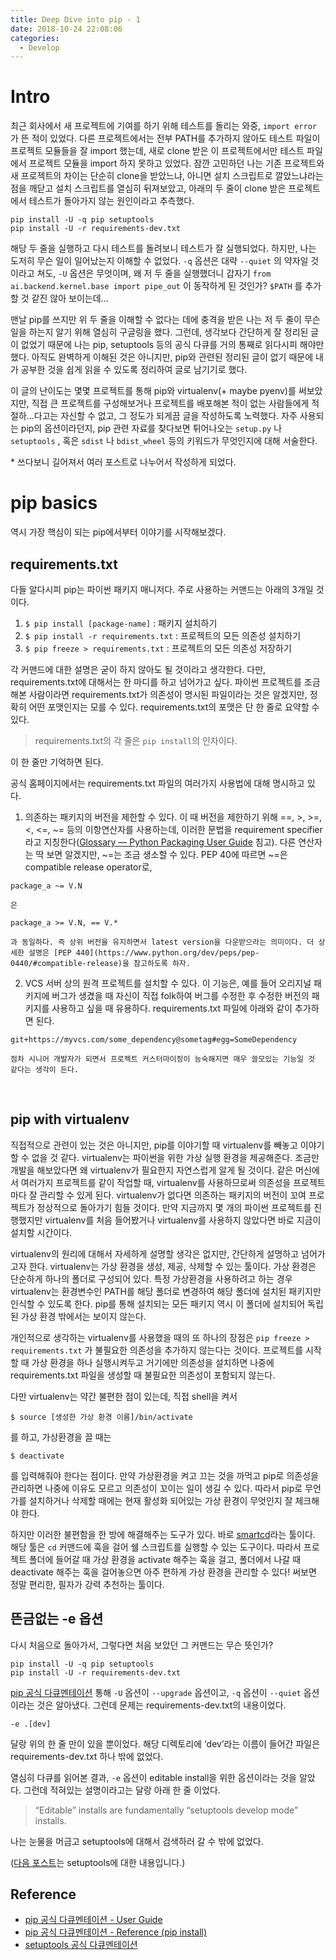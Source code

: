```yaml
---
title: Deep Dive into pip - 1
date: 2018-10-24 22:08:06
categories:
  - Develop
---
```

# Intro

최근 회사에서 새 프로젝트에 기여를 하기 위해 테스트를 돌리는 와중, `import error` 가 뜬 적이 있었다. 다른 프로젝트에서는 전부 PATH를 추가하지 않아도 테스트 파일이 프로젝트 모듈들을 잘 import 했는데, 새로 clone 받은 이 프로젝트에서만 테스트 파일에서 프로젝트 모듈을 import 하지 못하고 있었다. 잠깐 고민하던 나는 기존 프로젝트와 새 프로젝트의 차이는 단순히 clone을 받았느냐, 아니면 설치 스크립트로 깔았느냐라는 점을 깨닫고 설치 스크립트를 열심히 뒤져보았고, 아래의 두 줄이 clone 받은 프로젝트에서 테스트가 돌아가지 않는 원인이라고 추측했다.

```
pip install -U -q pip setuptools
pip install -U -r requirements-dev.txt
```

해당 두 줄을 실행하고 다시 테스트를 돌려보니 테스트가 잘 실행되었다. 하지만, 나는 도저히 무슨 일이 일어났는지 이해할 수 없었다. `-q` 옵션은 대략 `--quiet` 의 약자일 것이라고 쳐도, `-U` 옵션은 무엇이며, 왜 저 두 줄을 실행했더니 갑자기 `from ai.backend.kernel.base import pipe_out` 이 동작하게 된 것인가? `$PATH` 를 추가할 것 같진 않아 보이는데...
<br/>

맨날 pip를 쓰지만 위 두 줄을 이해할 수 없다는 데에 충격을 받은 나는 저 두 줄이 무슨 일을 하는지 알기 위해 열심히 구글링을 했다. 그런데, 생각보다 간단하게 잘 정리된 글이 없었기 때문에 나는 pip, setuptools 등의 공식 다큐를 거의 통째로 읽다시피 해야만 했다. 아직도 완벽하게 이해된 것은 아니지만, pip와 관련된 정리된 글이 없기 때문에 내가 공부한 것을 쉽게 읽을 수 있도록 정리하여 글로 남기기로 했다.
<br/>

이 글의 난이도는 몇몇 프로젝트를 통해 pip와 virtualenv(+ maybe pyenv)를 써보았지만, 직접 큰 프로젝트를 구성해보거나 프로젝트를 배포해본 적이 없는 사람들에게 적절하...다고는 자신할 수 없고, 그 정도가 되게끔 글을 작성하도록 노력했다. 자주 사용되는 pip의 옵션이라던지, pip 관련 자료를 찾다보면 튀어나오는 `setup.py` 나 `setuptools` , 혹은 `sdist` 나 `bdist_wheel` 등의 키워드가 무엇인지에 대해 서술한다.
<br/>

\* 쓰다보니 길어져서 여러 포스트로 나누어서 작성하게 되었다.
<br/>

# pip basics

역시 가장 핵심이 되는 pip에서부터 이야기를 시작해보겠다.

## requirements.txt

다들 알다시피 pip는 파이썬 패키지 매니저다. 주로 사용하는 커맨드는 아래의 3개일 것이다.

1. `$ pip install [package-name]` : 패키지 설치하기
2. `$ pip install -r requirements.txt` : 프로젝트의 모든 의존성 설치하기
3. `$ pip freeze > requirements.txt` : 프로젝트의 모든 의존성 저장하기

각 커맨드에 대한 설명은 굳이 하지 않아도 될 것이라고 생각한다. 다만, requirements.txt에 대해서는 한 마디를 하고 넘어가고 싶다. 파이썬 프로젝트를 조금 해본 사람이라면 requirements.txt가 의존성이 명시된 파일이라는 것은 알겠지만, 정확히 어떤 포맷인지는 모를 수 있다. requirements.txt의 포맷은 단 한 줄로 요약할 수 있다.

> requirements.txt의 각 줄은 `pip install`의 인자이다. 

이 한 줄만 기억하면 된다.
<br/>

공식 홈페이지에서는 requirements.txt 파일의 여러가지 사용법에 대해 명시하고 있다.

1. 의존하는 패키지의 버전을 제한할 수 있다. 이 때 버전을 제한하기 위해 ==, >, >=, <, <=, ~= 등의 이항연산자를 사용하는데, 이러한 문법을 requirement specifier 라고 지칭한다([Glossary — Python Packaging User Guide](https://packaging.python.org/glossary/#term-requirement-specifier) 침고). 다른 연산자는 딱 보면 알겠지만, ~=는 조금 생소할 수 있다. PEP 40에 따르면 ~=은 compatible release operator로,
```
package_a ~= V.N
```
    은
```
package_a >= V.N, == V.*
```
	과 동일하다. 즉 상위 버전을 유지하면서 latest version을 다운받으라는 의미이다. 더 상세한 설명은 [PEP 440](https://www.python.org/dev/peps/pep-0440/#compatible-release)을 참고하도록 하자.
2. VCS 서버 상의 원격 프로젝트를 설치할 수 있다. 이 기능은, 예를 들어 오리지널 패키지에 버그가 생겼을 때 자신이 직접 folk하여 버그를 수정한 후 수정한 버전의 패키지를 사용하고 싶을 때 유용하다. requirements.txt 파일에 아래와 같이 추가하면 된다.
```
git+https://myvcs.com/some_dependency@sometag#egg=SomeDependency
```
	점차 시니어 개발자가 되면서 프로젝트 커스터마이징이 능숙해지면 매우 쓸모있는 기능일 것 같다는 생각이 든다.
<br/>

## pip with virtualenv

직접적으로 관련이 있는 것은 아니지만, pip를 이야기할 때 virtualenv를 빼놓고 이야기할 수 없을 것 같다. virtualenv는 파이썬을 위한 가상 실행 환경을 제공해준다. 조금만 개발을 해보았다면 왜 virtualenv가 필요한지 자연스럽게 알게 될 것이다. 같은 머신에서 여러가지 프로젝트를 같이 작업할 때, virtualenv를 사용하므로써 의존성을 프로젝트마다 잘 관리할 수 있게 된다. virtualenv가 없다면 의존하는 패키지의 버전이 꼬여 프로젝트가 정상적으로 돌아가기 힘들 것이다. 만약 지금까지 몇 개의 파이썬 프로젝트를 진행했지만 virtualenv를 처음 들어봤거나 virtualenv를 사용하지 않았다면 바로 지금이 설치할 시간이다.
<br/>

virtualenv의 원리에 대해서 자세하게 설명할 생각은 없지만, 간단하게 설명하고 넘어가고자 한다. virtualenv는 가상 환경을 생성, 제공, 삭제할 수 있는 툴이다. 가상 환경은 단순하게 하나의 폴더로 구성되어 있다. 특정 가상환경을 사용하려고 하는 경우 virtualenv는 환경변수인 PATH를 해당 폴더로 변경하여 해당 폴더에 설치된 패키지만 인식할 수 있도록 한다. pip를 통해 설치되는 모든 패키지 역시 이 폴더에 설치되어 독립된 가상 환경 밖에서는 보이지 않는다. 
<br/>

개인적으로 생각하는 virtualenv를 사용했을 때의 또 하나의 장점은 `pip freeze > requirements.txt` 가 불필요한 의존성을 추가하지 않는다는 것이다. 프로젝트를 시작할 때 가상 환경을 하나 실행시켜두고 거기에만 의존성을 설치하면 나중에 requirements.txt 파일을 생성할 때 불필요한 의존성이 포함되지 않는다.
<br/>

다만 virtualenv는 약간 불편한 점이 있는데, 직접 shell을 켜서 
```
$ source [생성한 가상 환경 이름]/bin/activate
```
를 하고, 가상환경을 끌 때는
```
$ deactivate
```
를 입력해줘야 한다는 점이다. 만약 가상환경을 켜고 끄는 것을 까먹고 pip로 의존성을 관리하면 나중에 이유도 모르고 의존성이 꼬이는 일이 생길 수 있다. 따라서 pip로 무언가를 설치하거나 삭제할 때에는 현재 활성화 되어있는 가상 환경이 무엇인지 잘 체크해야 한다.
<br/>

하지만 이러한 불편함을 한 방에 해결해주는 도구가 있다. 바로 [smartcd](https://github.com/cxreg/smartcd)라는 툴이다. 해당 툴은 `cd` 커맨드에 훅을 걸어 쉘 스크립트를 실행할 수 있는 도구이다. 따라서 프로젝트 폴더에 들어갈 때 가상 환경을 activate 해주는 훅을 걸고, 폴더에서 나갈 때 deactivate 해주는 훅을 걸어놓으면 아주 편하게 가상 환경을 관리할 수 있다! 써보면 정말 편리한, 필자가 강력 추천하는 툴이다.
<br/>

## 뜬금없는 -e 옵션
다시 처음으로 돌아가서, 그렇다면 처음 보았던 그 커맨드는 무슨 뜻인가?
```
pip install -U -q pip setuptools
pip install -U -r requirements-dev.txt
```
[pip 공식 다큐멘테이션](https://pip.pypa.io/en/stable/reference/pip_install/#options) 통해 `-U` 옵션이 `--upgrade` 옵션이고, `-q` 옵션이 `--quiet` 옵션이라는 것은 알아냈다. 그런데 문제는 requirements-dev.txt의 내용이었다. 
```
-e .[dev]
```
달랑 위의 한 줄 만이 있을 뿐이었다. 해당 디렉토리에 ‘dev’라는 이름이 들어간 파일은 requirements-dev.txt 하나 밖에 없었다.
<br/>

열심히 다큐를 읽어본 결과, `-e` 옵션이 editable install을 위한 옵션이라는 것을 알았다. 그런데 적혀있는 설명이라고는 달랑 아래 한 줄 이었다.

> “Editable” installs are fundamentally “setuptools develop mode” installs. 

나는 눈물을 머금고 setuptools에 대해서 검색하러 갈 수 밖에 없었다.
<br/>

([다음 포스트](/2018/10/30/deep-dive-into-pip-2/)는 setuptools에 대한 내용입니다.)
<br/>

## Reference
- [pip 공식 다큐멘테이션 - User Guide](https://pip.pypa.io/en/stable/user_guide/)
- [pip 공식 다큐멘테이션 - Reference (pip install)](https://pip.pypa.io/en/stable/reference/pip_install/)
- [setuptools 공식 다큐멘테이션](https://setuptools.readthedocs.io/en/latest/setuptools.html)
